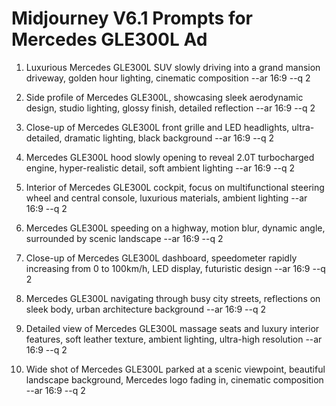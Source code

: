 # Midjourney V6.1 Prompts for Mercedes GLE300L Ad

1. Luxurious Mercedes GLE300L SUV slowly driving into a grand mansion driveway, golden hour lighting, cinematic composition --ar 16:9 --q 2

2. Side profile of Mercedes GLE300L, showcasing sleek aerodynamic design, studio lighting, glossy finish, detailed reflection --ar 16:9 --q 2

3. Close-up of Mercedes GLE300L front grille and LED headlights, ultra-detailed, dramatic lighting, black background --ar 16:9 --q 2

4. Mercedes GLE300L hood slowly opening to reveal 2.0T turbocharged engine, hyper-realistic detail, soft ambient lighting --ar 16:9 --q 2

5. Interior of Mercedes GLE300L cockpit, focus on multifunctional steering wheel and central console, luxurious materials, ambient lighting --ar 16:9 --q 2

6. Mercedes GLE300L speeding on a highway, motion blur, dynamic angle, surrounded by scenic landscape --ar 16:9 --q 2

7. Close-up of Mercedes GLE300L dashboard, speedometer rapidly increasing from 0 to 100km/h, LED display, futuristic design --ar 16:9 --q 2

8. Mercedes GLE300L navigating through busy city streets, reflections on sleek body, urban architecture background --ar 16:9 --q 2

9. Detailed view of Mercedes GLE300L massage seats and luxury interior features, soft leather texture, ambient lighting, ultra-high resolution --ar 16:9 --q 2

10. Wide shot of Mercedes GLE300L parked at a scenic viewpoint, beautiful landscape background, Mercedes logo fading in, cinematic composition --ar 16:9 --q 2

